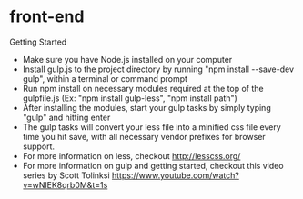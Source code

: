 # front-end

Getting Started 

- Make sure you have Node.js installed on your computer
- Install gulp.js to the project directory by running "npm install --save-dev gulp", within a terminal or command prompt
- Run npm install on necessary modules required at the top of the gulpfile.js (Ex: "npm install gulp-less", "npm install path")
- After installing the modules, start your gulp tasks by simply typing "gulp" and hitting enter
- The gulp tasks will convert your less file into a minified css file every time you hit save, with all necessary vendor prefixes for browser support.
- For more information on less, checkout http://lesscss.org/
- For more information on gulp and getting started, checkout this video series by Scott Tolinksi https://www.youtube.com/watch?v=wNlEK8qrb0M&t=1s
